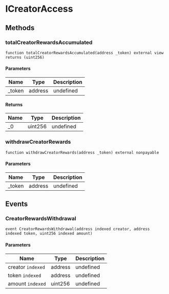 # ICreatorAccess









## Methods

### totalCreatorRewardsAccumulated

```solidity
function totalCreatorRewardsAccumulated(address _token) external view returns (uint256)
```





#### Parameters

| Name | Type | Description |
|---|---|---|
| _token | address | undefined |

#### Returns

| Name | Type | Description |
|---|---|---|
| _0 | uint256 | undefined |

### withdrawCreatorRewards

```solidity
function withdrawCreatorRewards(address _token) external nonpayable
```





#### Parameters

| Name | Type | Description |
|---|---|---|
| _token | address | undefined |



## Events

### CreatorRewardsWithdrawal

```solidity
event CreatorRewardsWithdrawal(address indexed creator, address indexed token, uint256 indexed amount)
```





#### Parameters

| Name | Type | Description |
|---|---|---|
| creator `indexed` | address | undefined |
| token `indexed` | address | undefined |
| amount `indexed` | uint256 | undefined |



